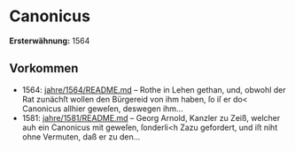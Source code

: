 # Canonicus

**Ersterwähnung:** 1564

## Vorkommen
- 1564: [jahre/1564/README.md](../jahre/1564/README.md) – Rothe in Lehen gethan,
und, obwohl der Rat zunächſt wollen den Bürgereid von
ihm haben, ſo iſ er do< Canonicus allhier geweſen,
deswegen ihm...
- 1581: [jahre/1581/README.md](../jahre/1581/README.md) – Georg Arnold, Kanzler zu Zeiß,
welcher auh ein Canonicus mit geweſen, ſonderli<h Zazu
gefordert, und iſt niht ohne Vermuten, daß er zu den...
